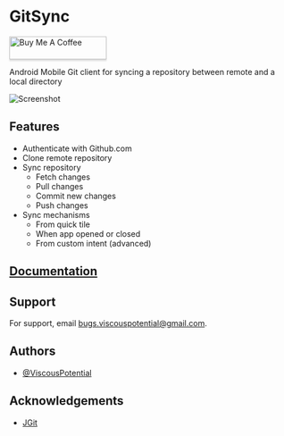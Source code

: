 #  GitSync

<a href="https://buymeacoffee.com/viscouspotential" target="_blank"><img src="https://www.buymeacoffee.com/assets/img/custom_images/orange_img.png" alt="Buy Me A Coffee" style="height: 41px !important;width: 174px !important;box-shadow: 0px 3px 2px 0px rgba(190, 190, 190, 0.5) !important;-webkit-box-shadow: 0px 3px 2px 0px rgba(190, 190, 190, 0.5) !important;" ></a>


Android Mobile Git client for syncing a repository between remote and a local directory

![Screenshot](https://i.postimg.cc/qR59qYfm/Screenshot-20240828-183827-Git-Sync.png)
## Features

- Authenticate with Github.com
- Clone remote repository
- Sync repository
    - Fetch changes
    - Pull changes
    - Commit new changes
    - Push changes
- Sync mechanisms
    - From quick tile
    - When app opened or closed
    - From custom intent (advanced)

## [Documentation](Documentation.md)
## Support

For support, email bugs.viscouspotential@gmail.com.


## Authors

- [@ViscousPotential](https://github.com/ViscousPotential)


## Acknowledgements

 - [JGit](https://www.eclipse.org/jgit/)

